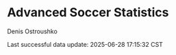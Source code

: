 # Advanced Soccer Statistics
Denis Ostroushko

<!-- gfm -->

Last successful data update: 2025-06-28 17:15:32 CST
